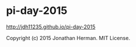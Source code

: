 # pi-day-2015

<http://jdh11235.github.io/pi-day-2015>

Copyright (c) 2015 Jonathan Herman. MIT License.
